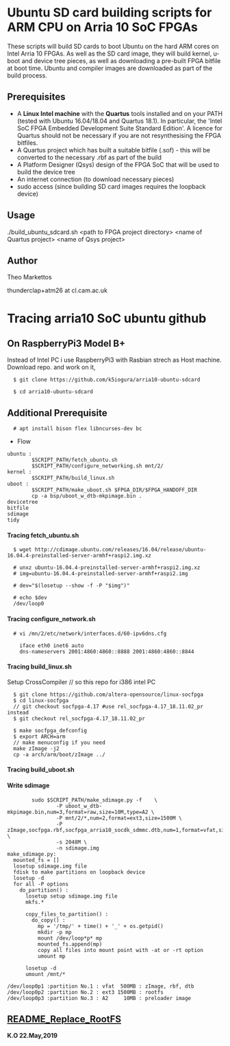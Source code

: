 # Ubuntu SD card building scripts for ARM CPU on Arria 10 SoC FPGAs

These scripts will build SD cards to boot Ubuntu on the hard ARM cores on
Intel Arria 10 FPGAs.  As well as the SD card image, they will build kernel, u-boot
and device tree pieces, as well as downloading a pre-built FPGA bitfile at
boot time.  Ubuntu and compiler images are downloaded as part of the build
process.

## Prerequisites

* A **Linux Intel machine** with the **Quartus** tools installed and on your PATH (tested with Ubuntu 16.04/18.04 and Quartus
  18.1).  In particular, the 'Intel SoC FPGA Embedded Development Suite Standard
  Edition'.  A licence for Quartus should not be necessary if you are not
  resynthesising the FPGA bitfiles.
* A Quartus project which has built a suitable bitfile (.sof) - this will be converted to the necessary .rbf as part of the build
* A Platform Designer (Qsys) design of the FPGA SoC that will be used to build the device tree
* An internet connection (to download necessary pieces)
* sudo access (since building SD card images requires the loopback device)

## Usage

./build_ubuntu_sdcard.sh \<path to FPGA project directory\> \<name of Quartus project\> \<name of Qsys project>

## Author

Theo Markettos

thunderclap+atm26 at cl.cam.ac.uk

# Tracing arria10 SoC ubuntu github

## On RaspberryPi3 Model B+
Instead of Intel PC i use RaspberryPi3 with Rasbian strech as Host machine. Download repo. and work on it,  
```
  $ git clone https://github.com/k5iogura/arria10-ubuntu-sdcard

  $ cd arria10-ubuntu-sdcard
```

## Additional Prerequisite

```
  # apt install bison flex libncurses-dev bc  
```

- Flow  
```
ubuntu :
        $SCRIPT_PATH/fetch_ubuntu.sh
        $SCRIPT_PATH/configure_networking.sh mnt/2/
kernel :
        $SCRIPT_PATH/build_linux.sh
uboot :
        $SCRIPT_PATH/make_uboot.sh $FPGA_DIR/$FPGA_HANDOFF_DIR
        cp -a bsp/uboot_w_dtb-mkpimage.bin .
devicetree
bitfile
sdimage
tidy
```

#### Tracing fetch_ubuntu.sh
```
  $ wget http://cdimage.ubuntu.com/releases/16.04/release/ubuntu-16.04.4-preinstalled-server-armhf+raspi2.img.xz

  # unxz ubuntu-16.04.4-preinstalled-server-armhf+raspi2.img.xz
  # img=ubuntu-16.04.4-preinstalled-server-armhf+raspi2.img

  # dev="$(losetup --show -f -P "$img")"

  # echo $dev
  /dev/loop0
```

#### Tracing configure_network.sh
```
  # vi /mn/2/etc/network/interfaces.d/60-ipv6dns.cfg

    iface eth0 inet6 auto
    dns-nameservers 2001:4860:4860::8888 2001:4860:4860::8844
```

#### Tracing build_linux.sh

  Setup CrossCompiler // so this repo for i386 intel PC  
```
  $ git clone https://github.com/altera-opensource/linux-socfpga
  $ cd linux-socfpga
  // git checkout socfpga-4.17 #use rel_socfpga-4.17_18.11.02_pr instead
  $ git checkout rel_socfpga-4.17_18.11.02_pr

  $ make socfpga_defconfig
  $ export ARCH=arm
  // make menuconfig if you need
  make zImage -j2
  cp -a arch/arm/boot/zImage ../
```

#### Tracing build_uboot.sh

#### Write sdimage
```
        sudo $SCRIPT_PATH/make_sdimage.py -f    \
                -P uboot_w_dtb-mkpimage.bin,num=3,format=raw,size=10M,type=A2 \
                -P mnt/2/*,num=2,format=ext3,size=1500M \
                -P zImage,socfpga.rbf,socfpga_arria10_socdk_sdmmc.dtb,num=1,format=vfat,size=500M \
                -s 2048M \
                -n sdimage.img
make_sdimage.py:
  mounted_fs = []
  losetup sdimage.img file
  fdisk to make partitions on loopback device
  losetup -d
  for all -P options
    do_partition() :
      losetup setup sdimage.img file
      mkfs.*

      copy_files_to_partition() :
        do_copy() :
          mp = '/tmp/' + time() + '_' + os.getpid()
          mkdir -p mp
          mount /dev/loop*p* mp
          mounted_fs.append(mp)
          copy all files into mount point with -at or -rt option
          umount mp

      losetup -d
      umount /mnt/*

/dev/loop0p1 :partition No.1 : vfat  500MB : zImage, rbf, dtb
/dev/loop0p2 :partition No.2 : ext3 1500MB : rootfs
/dev/loop0p3 :partition No.3 : A2     10MB : preloader image
```
## [README_Replace_RootFS](README_Replace_RootFS.md)  

**K.O 22.May,2019**  
